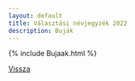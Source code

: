 ```yaml
---
layout: default
title: Választási névjegyzék 2022
description: Buják
---
```


{% include Bujaak.html %}

[Vissza](./)